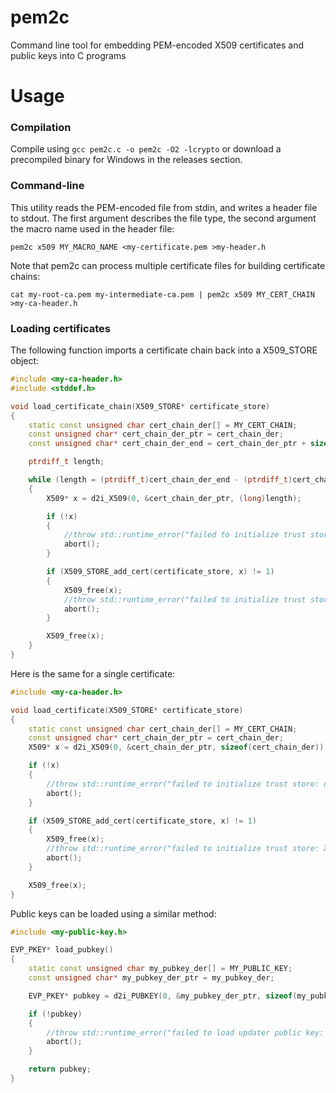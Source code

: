 pem2c
=====

Command line tool for embedding PEM-encoded X509 certificates and public keys into C programs


Usage
=====

### Compilation

Compile using `gcc pem2c.c -o pem2c -O2 -lcrypto` or download a precompiled binary for Windows in the releases section.

### Command-line

This utility reads the PEM-encoded file from stdin, and writes a header file to stdout. The first argument describes the file type, the second argument the macro name used in the header file:

`pem2c x509 MY_MACRO_NAME <my-certificate.pem >my-header.h`

Note that pem2c can process multiple certificate files for building certificate chains:

`cat my-root-ca.pem my-intermediate-ca.pem | pem2c x509 MY_CERT_CHAIN >my-ca-header.h`

### Loading certificates

The following function imports a certificate chain back into a X509_STORE object:
```c++
#include <my-ca-header.h>
#include <stddef.h>

void load_certificate_chain(X509_STORE* certificate_store)
{
    static const unsigned char cert_chain_der[] = MY_CERT_CHAIN;
    const unsigned char* cert_chain_der_ptr = cert_chain_der;
    const unsigned char* cert_chain_der_end = cert_chain_der_ptr + sizeof(cert_chain_der);

    ptrdiff_t length;

    while (length = (ptrdiff_t)cert_chain_der_end - (ptrdiff_t)cert_chain_der_ptr)
    {
        X509* x = d2i_X509(0, &cert_chain_der_ptr, (long)length);

        if (!x)
        {
            //throw std::runtime_error("failed to initialize trust store: d2i_X509 failed");
            abort();
        }

        if (X509_STORE_add_cert(certificate_store, x) != 1)
        {
            X509_free(x);
            //throw std::runtime_error("failed to initialize trust store: X509_STORE_add_cert failed");
            abort();
        }

        X509_free(x);
    }
}
```

Here is the same for a single certificate:
```c++
#include <my-ca-header.h>

void load_certificate(X509_STORE* certificate_store)
{
    static const unsigned char cert_chain_der[] = MY_CERT_CHAIN;
    const unsigned char* cert_chain_der_ptr = cert_chain_der;
    X509* x = d2i_X509(0, &cert_chain_der_ptr, sizeof(cert_chain_der));

    if (!x)
    {
        //throw std::runtime_error("failed to initialize trust store: d2i_X509 failed");
        abort();
    }

    if (X509_STORE_add_cert(certificate_store, x) != 1)
    {
        X509_free(x);
        //throw std::runtime_error("failed to initialize trust store: X509_STORE_add_cert failed");
        abort();
    }

    X509_free(x);
}
```

Public keys can be loaded using a similar method:
```c++
#include <my-public-key.h>

EVP_PKEY* load_pubkey()
{
    static const unsigned char my_pubkey_der[] = MY_PUBLIC_KEY;
    const unsigned char* my_pubkey_der_ptr = my_pubkey_der;

    EVP_PKEY* pubkey = d2i_PUBKEY(0, &my_pubkey_der_ptr, sizeof(my_pubkey_der));

    if (!pubkey)
    {
        //throw std::runtime_error("failed to load updater public key: d2i_PUBKEY failed");
        abort();
    }

    return pubkey;
}
```
